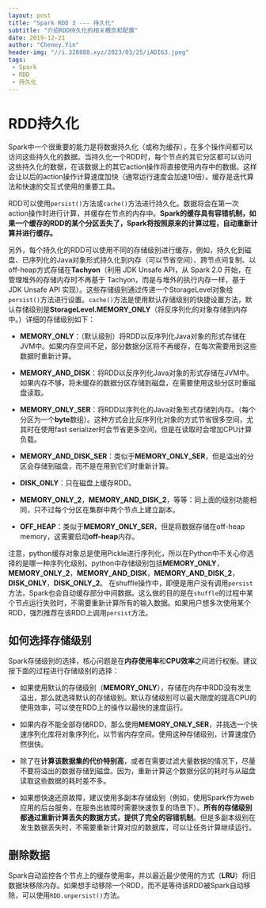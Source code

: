 ```yaml
---
layout: post
title: "Spark RDD 3 --- 持久化"
subtitle: "介绍RDD持久化的相关概念和配置"
date: 2019-12-21
author: "Cheney.Yin"
header-img: "//i.328888.xyz/2023/03/25/iADI63.jpeg"
tags:
 - Spark
 - RDD
 - 持久化
---
```


# RDD持久化

Spark中一个很重要的能力是将数据持久化（或称为缓存），在多个操作间都可以访问这些持久化的数据。当持久化一个RDD时，每个节点的其它分区都可以访问这些持久化的数据，在该数据上的其它action操作将直接使用内存中的数据。这样会让以后的action操作计算速度加快（通常运行速度会加速10倍）。缓存是迭代算法和快速的交互式使用的重要工具。

RDD可以使用`persist()`方法或`cache()`方法进行持久化。数据将会在第一次action操作时进行计算，并缓存在节点的内存中。**Spark的缓存具有容错机制，如果一个缓存的RDD的某个分区丢失了，Spark将按照原来的计算过程，自动重新计算并进行缓存。**

另外，每个持久化的RDD可以使用不同的存储级别进行缓存，例如，持久化到磁盘、已序列化的Java对象形式持久化到内存（可以节省空间）、跨节点间复制、以off-heap方式存储在**Tachyon**（利用 JDK Unsafe API，从 Spark 2.0 开始，在管理堆外的存储内存时不再基于 Tachyon，而是与堆外的执行内存一样，基于 JDK Unsafe API 实现）。这些存储级别通过传递一个StorageLevel对象给`persist()`方法进行设置。`cache()`方法是使用默认存储级别的快捷设置方法，默认存储级别是**StorageLevel.MEMORY_ONLY**（将反序列化的对象存储到内存中。）详细的存储级别如下：

- **MEMORY_ONLY**：（默认级别）将RDD以反序列化Java对象的形式存储在JVM中。如果内存空间不足，部分数据分区将不再缓存，在每次需要用到这些数据时重新计算。

- **MEMORY_AND_DISK**：将RDD以反序列化Java对象的形式存储在JVM中。如果内存不够，将未缓存的数据分区存储到磁盘，在需要使用这些分区时重磁盘读取。

- **MEMORY_ONLY_SER**：将RDD以序列化的Java对象形式存储到内存。（每个分区为一个**byte**数组）。这种方式会比反序列化对象的方式节省很多空间，尤其时在使用fast serializer时会节省更多空间，但是在读取时会增加CPU计算负载。

- **MEMORY_AND_DISK_SER**：类似于**MEMORY_ONLY_SER**，但是溢出的分区会存储到磁盘，而不是在用到它们时重新计算。

- **DISK_ONLY**：只在磁盘上缓存RDD。

- **MEMORY_ONLY_2**，**MEMORY_AND_DISK_2**，等等：同上面的级别功能相同，只不过每个分区在集群中两个节点上建立副本。

- **OFF_HEAP**：类似于**MEMORY_ONLY_SER**，但是将数据存储在off-heap memory，这需要启动**off-heap**内存。

注意，python缓存对象总是使用Pickle进行序列化，所以在Python中不关心你选择的是哪一种序列化级别。python中存储级别包括**MEMORY_ONLY**，**MEMORY_ONLY_2**，**MEMORY_AND_DISK**，**MEMORY_AND_DISK_2**，**DISK_ONLY**，**DISK_ONLY_2**。
在shuffle操作中，即便是用户没有调用`persist`方法，Spark也会自动缓存部分中间数据。这么做的目的是在`shuffle`的过程中某个节点运行失败时，不需要重新计算所有的输入数据。如果用户想多次使用某个RDD，强烈推荐在该RDD上调用`persist`方法。

## 如何选择存储级别

Spark存储级别的选择，核心问题是在**内存使用率**和**CPU效率**之间进行权衡。建议按下面的过程进行存储级别的选择：

- 如果使用默认的存储级别（**MEMORY_ONLY**），存储在内存中RDD没有发生溢出，那么就选择默认的存储级别。默认存储级别可以最大限度的提高CPU的使用效率，可以使在RDD上的操作以最快的速度运行。

- 如果内存不能全部存储RDD，那么使用**MEMORY_ONLY_SER**，并挑选一个快速序列化库将对象序列化，以节省内存空间。使用这种存储级别，计算速度仍然很快。

- 除了在**计算该数据集的代价特别高**，或者在需要过滤大量数据的情况下，尽量不要将溢出的数据存储到磁盘。因为，重新计算这个数据分区的耗时与从磁盘读取这些数据的耗时差不多。

- 如果想快速还原故障，建议使用多副本存储级别（例如，使用Spark作为web应用的后台服务，在服务出故障时需要快速恢复的场景下）。**所有的存储级别都通过重新计算丢失的数据方式，提供了完全的容错机制**。但是多副本级别在发生数据丢失时，不需要重新计算对应的数据库，可以让任务计算继续运行。

## 删除数据
Spark自动监控各个节点上的缓存使用率，并以最近最少使用的方式（**LRU**）将旧数据块移除内存。如果想手动移除一个RDD，而不是等待该RDD被Spark自动移除，可以使用`RDD.unpersist()`方法。